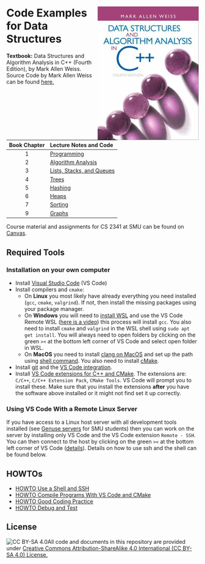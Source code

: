 # <img src="images/DS_Weiss_Book.jpg" align="right"> Code Examples for Data Structures

**Textbook:** Data Structures and Algorithm Analysis in C++ (Fourth Edition), by Mark Allen Weiss.
Source Code by Mark Allen Weiss can be found [here.](https://users.cs.fiu.edu/~weiss/dsaa_c++4/code/)

| Book Chapter |  Lecture Notes and Code |
| :-----: |  :--- |
| 1 | [Programming](Chapter1_Programming)  |
| 2 |[Algorithm Analysis](Chapter2_Algorithm_Analysis) |
| 3 | [Lists, Stacks, and Queues](Chapter3_Lists_etc) |
| 4 | [Trees](Chapter4_Trees) |
| 5 | [Hashing](Chapter5_Hashing) |
| 6 | [Heaps](Chapter6_Heaps) |
| 7 | [Sorting](Chapter7_Sorting) |
| 9 | [Graphs](Chapter9_Graphs) |

Course material and assignments for CS 2341 at SMU can be found on [Canvas](https://www.smu.edu/OIT/Services/Canvas/).

## Required Tools

### Installation on your own computer
* Install [Visual Studio Code](https://code.visualstudio.com/) (VS Code)
* Install compilers and `cmake`:
    - On **Linux** you most likely have already everything you need installed (`gcc`, `cmake`, `valgrind`). If not, 
      then install the missing packages using your package manager. 
    - On **Windows** you will need to [install WSL](https://code.visualstudio.com/docs/cpp/config-wsl) and use the VS Code Remote WSL ([here is a video](https://www.youtube.com/watch?v=NY5izJWXi0U)) this process will install `gcc`. You also need to install `cmake` and `valgrind` in the WSL shell using `sudo apt get install`. You will always need to open folders by clicking on the green `><` at the bottom left corner of VS Code and select open folder in WSL.
    - On **MacOS** you need to install [clang on MacOS](https://code.visualstudio.com/docs/cpp/config-clang-mac) and 
      set up the path using [shell command](https://code.visualstudio.com/docs/setup/mac). You also need to install [cMake](https://cmake.org/install/). 
* Install [git](https://git-scm.com/) and the [VS Code integration](https://code.visualstudio.com/docs/editor/versioncontrol).
* Install [VS Code extensions for C++ and CMake](https://code.visualstudio.com/docs/languages/cpp). 
  The extensions are: `C/C++`, `C/C++ Extension Pack`, `CMake Tools`. VS Code will prompt you to install these. Make sure that you install the extensions **after** you have the software above installed or it might not find set it up correctly.

### Using VS Code With a Remote Linux Server
If you have access to a Linux host server with all development tools installed (see [Genuse servers](https://www.smu.edu/OIT/Services/genuse) for SMU students) then you can work on the server by installing only VS Code and the VS Code extension `Remote - SSH`. You can then connect to the host by clicking on the green `><` at the bottom left corner of VS Code ([details](https://code.visualstudio.com/docs/remote/ssh)). Details on how to use ssh and the shell can be found below.


## HOWTOs

* [HOWTO Use a Shell and SSH](HOWTO_shell_and_ssh.md)
* [HOWTO Compile Programs With VS Code and CMake](HOWTO_compile_programs_with_CMake.md)
* [HOWTO Good Coding Practice](HOWTO_good_coding_practice.md)
* [HOWTO Debug and Test](HOWTO_debug_and_test.md)


## License

<img src="https://licensebuttons.net/l/by-sa/3.0/88x31.png" alt="CC BY-SA 4.0" align="left">

All code and documents in this repository are provided under [Creative Commons Attribution-ShareAlike 4.0 International (CC BY-SA 4.0) License.](https://creativecommons.org/licenses/by-sa/4.0/)
